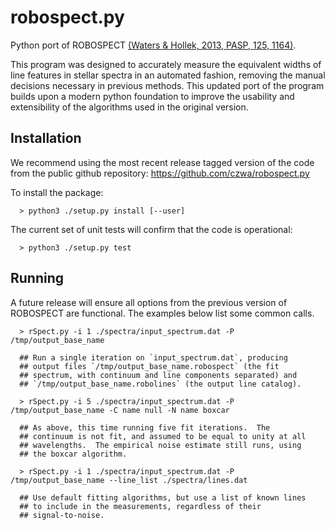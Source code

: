 # robospect.py
Python port of ROBOSPECT [(Waters & Hollek, 2013, PASP, 125, 1164)](https://www.jstor.org/stable/10.1086/673311).

This program was designed to accurately measure the equivalent widths
of line features in stellar spectra in an automated fashion, removing
the manual decisions necessary in previous methods.  This updated port
of the program builds upon a modern python foundation to improve the
usability and extensibility of the algorithms used in the original
version.


## Installation

We recommend using the most recent release tagged version of the code
from the public github repository: https://github.com/czwa/robospect.py

To install the package:

      > python3 ./setup.py install [--user]

The current set of unit tests will confirm that the code is operational:

      > python3 ./setup.py test

## Running

A future release will ensure all options from the previous version of
ROBOSPECT are functional.  The examples below list some common calls.

      > rSpect.py -i 1 ./spectra/input_spectrum.dat -P /tmp/output_base_name

      ## Run a single iteration on `input_spectrum.dat`, producing
      ## output files `/tmp/output_base_name.robospect` (the fit
      ## spectrum, with continuum and line components separated) and
      ## `/tmp/output_base_name.robolines` (the output line catalog).

      > rSpect.py -i 5 ./spectra/input_spectrum.dat -P /tmp/output_base_name -C name null -N name boxcar

      ## As above, this time running five fit iterations.  The
      ## continuum is not fit, and assumed to be equal to unity at all
      ## wavelengths.  The empirical noise estimate still runs, using
      ## the boxcar algorithm.

      > rSpect.py -i 1 ./spectra/input_spectrum.dat -P /tmp/output_base_name --line_list ./spectra/lines.dat

      ## Use default fitting algorithms, but use a list of known lines
      ## to include in the measurements, regardless of their
      ## signal-to-noise.

